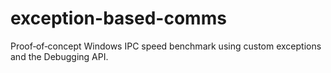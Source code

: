 # exception-based-comms
Proof‑of‑concept Windows IPC speed benchmark using custom exceptions and the Debugging API.
